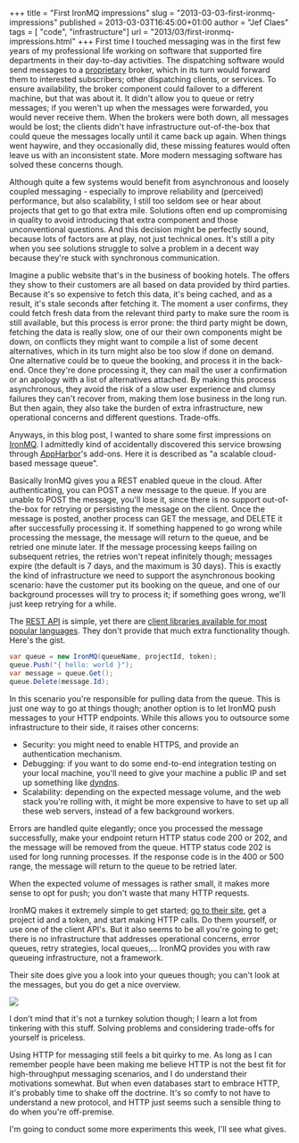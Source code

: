 +++
title = "First IronMQ impressions"
slug = "2013-03-03-first-ironmq-impressions"
published = 2013-03-03T16:45:00+01:00
author = "Jef Claes"
tags = [ "code", "infrastructure"]
url = "2013/03/first-ironmq-impressions.html"
+++
First time I touched messaging was in the first few years of my
professional life working on software that supported fire departments in
their day-to-day activities. The dispatching software would send
messages to a [proprietary](http://www.intergraph.com/) broker, which in
its turn would forward them to interested subscribers; other dispatching
clients, or services. To ensure availability, the broker component could
failover to a different machine, but that was about it. It didn't allow
you to queue or retry messages; if you weren't up when the messages were
forwarded, you would never receive them. When the brokers were both
down, all messages would be lost; the clients didn't have infrastructure
out-of-the-box that could queue the messages locally until it came back
up again. When things went haywire, and they occasionally did, these
missing features would often leave us with an inconsistent state. More
modern messaging software has solved these concerns though.  
  
Although quite a few systems would benefit from asynchronous and loosely
coupled messaging - especially to improve reliability and (perceived)
performance, but also scalability, I still too seldom see or hear about
projects that get to go that extra mile. Solutions often end up
compromising in quality to avoid introducing that extra component and
those unconventional questions. And this decision might be perfectly
sound, because lots of factors are at play, not just technical ones.
It's still a pity when you see solutions struggle to solve a problem in
a decent way because they're stuck with synchronous communication.  
  
Imagine a public website that's in the business of booking hotels. The
offers they show to their customers are all based on data provided by
third parties. Because it's so expensive to fetch this data, it's being
cached, and as a result, it's stale seconds after fetching it. The
moment a user confirms, they could fetch fresh data from the relevant
third party to make sure the room is still available, but this process
is error prone: the third party might be down, fetching the data is
really slow, one of our their own components might be down, on conflicts
they might want to compile a list of some decent alternatives, which in
its turn might also be too slow if done on demand. One alternative could
be to queue the booking, and process it in the back-end. Once they're
done processing it, they can mail the user a confirmation or an apology
with a list of alternatives attached. By making this process
asynchronous, they avoid the risk of a slow user experience and clumsy
failures they can't recover from, making them lose business in the long
run. But then again, they also take the burden of extra infrastructure,
new operational concerns and different questions. Trade-offs.  
  
Anyways, in this blog post, I wanted to share some first impressions on
[IronMQ](http://www.iron.io/mq). I admittedly kind of accidentally
discovered this service browsing through
[AppHarbor](https://appharbor.com/)'s add-ons. Here it is described as
"a scalable cloud-based message queue".  
  
Basically IronMQ gives you a REST enabled queue in the cloud. After
authenticating, you can POST a new message to the queue. If you are
unable to POST the message, you'll lose it, since there is no support
out-of-the-box for retrying or persisting the message on the client.
Once the message is posted, another process can GET the message, and
DELETE it after successfully processing it. If something happened to go
wrong while processing the message, the message will return to the
queue, and be retried one minute later. If the message processing keeps
failing on subsequent retries, the retries won't repeat infinitely
though; messages expire (the default is 7 days, and the maximum is 30
days). This is exactly the kind of infrastructure we need to support the
asynchronous booking scenario: have the customer put its booking on the
queue, and one of our background processes will try to process it; if
something goes wrong, we'll just keep retrying for a while.  
  
The [REST API](http://dev.iron.io/mq/reference/api/) is simple, yet
there are [client libraries available for most popular
languages](http://dev.iron.io/mq/libraries/). They don't provide that
much extra functionality though. Here's the gist.  

```csharp
var queue = new IronMQ(queueName, projectId, token);
queue.Push("{ hello: world }");
var message = queue.Get();
queue.Delete(message.Id);
```

In this scenario you're responsible for pulling data from the queue.
This is just one way to go at things though; another option is to let
IronMQ push messages to your HTTP endpoints. While this allows you to
outsource some infrastructure to their side, it raises other concerns:  
- Security: you might need to enable HTTPS, and provide an authentication mechanism.
- Debugging: if you want to do some end-to-end integration testing on your local machine, you'll need to give your machine a public IP and set up something like [dyndns](http://dyn.com/dns/). 
- Scalability: depending on the expected message volume, and the web stack you're rolling with, it might be more expensive to have to set up all these web servers, instead of a few background workers.

Errors are handled quite elegantly; once you processed the message
successfully, make your endpoint return HTTP status code 200 or 202, and
the message will be removed from the queue. HTTP status code 202 is used
for long running processes. If the response code is in the 400 or 500
range, the message will return to the queue to be retried later.  
  
When the expected volume of messages is rather small, it makes more
sense to opt for push; you don't waste that many HTTP requests.  
  
IronMQ makes it extremely simple to get started; [go to their
site](http://www.iron.io/), get a project id and a token, and start
making HTTP calls. Do them yourself, or use one of the client API's. But
it also seems to be all you're going to get; there is no infrastructure
that addresses operational concerns, error queues, retry strategies,
local queues,... IronMQ provides you with raw queueing infrastructure,
not a framework.  
  
Their site does give you a look into your queues though; you can't look
at the messages, but you do get a nice overview.  
  

[![](/post/images/thumbnails/2013-03-03-first-ironmq-impressions-IronMq.PNG)](/post/images/2013-03-03-first-ironmq-impressions-IronMq.PNG)

  
I don't mind that it's not a turnkey solution though; I learn a lot from
tinkering with this stuff. Solving problems and considering trade-offs
for yourself is priceless.  
  
Using HTTP for messaging still feels a bit quirky to me. As long as I
can remember people have been making me believe HTTP is not the best fit
for high-throughput messaging scenarios, and I do understand their
motivations somewhat. But when even databases start to embrace HTTP,
it's probably time to shake off the doctrine. It's so comfy to not have
to understand a new protocol, and HTTP just seems such a sensible thing
to do when you're off-premise.  
  
I'm going to conduct some more experiments this week, I'll see what
gives.
